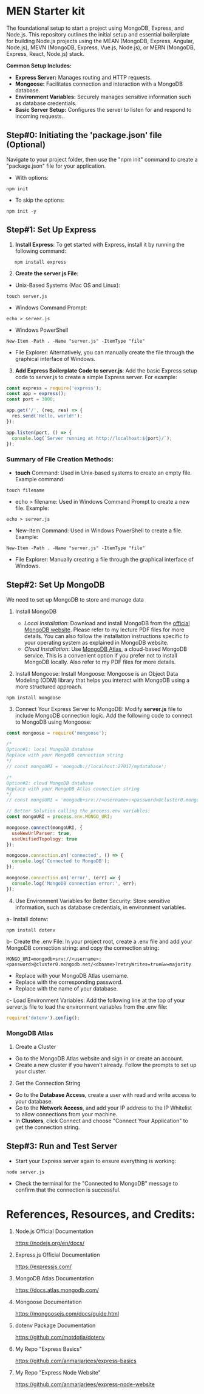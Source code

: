 # MEN Starter kit
The foundational setup to start a project using MongoDB, Express, and Node.js.
This repository outlines the initial setup and essential boilerplate for building Node.js projects using the MEAN (MongoDB, Express, Angular, Node.js), MEVN (MongoDB, Express, Vue.js, Node.js), or MERN (MongoDB, Express, React, Node.js) stack.

**Common Setup Includes:**
- **Express Server:** Manages routing and HTTP requests.
- **Mongoose:** Facilitates connection and interaction with a MongoDB database.
- **Environment Variables:** Securely manages sensitive information such as database credentials.
- **Basic Server Setup:** Configures the server to listen for and respond to incoming requests..

## Step#0: Initiating the 'package.json' file (Optional)
Navigate to your project folder, then use the "npm init" command to create a "package.json" file for your application. 
- With options:
```
npm init
```
- To skip the options:
```
npm init -y
```

## Step#1: Set Up Express
1. **Install Express**:
   To get started with Express, install it by running the following command:
```
   npm install express
```

2. **Create the server.js File**:
- Unix-Based Systems (Mac OS and Linux):
```
touch server.js
```

- Windows Command Prompt:
```
echo > server.js
```

- Windows PowerShell
```
New-Item -Path . -Name "server.js" -ItemType "file"
```

- File Explorer: Alternatively, you can manually create the file through the graphical interface of Windows.

3. **Add Express Boilerplate Code to server.js**: 
Add the basic Express setup code to server.js to create a simple Express server. For example:

```js
const express = require('express');
const app = express();
const port = 3000;

app.get('/', (req, res) => {
  res.send('Hello, world!');
});

app.listen(port, () => {
  console.log(`Server running at http://localhost:${port}/`);
});
```

### Summary of File Creation Methods:
- **touch** Command: Used in Unix-based systems to create an empty file. 
Example command: 
```
touch filename
```
- echo > filename: Used in Windows Command Prompt to create a new file. Example: 
```
echo > server.js
```
- New-Item Command: Used in Windows PowerShell to create a file. Example: 
```
New-Item -Path . -Name "server.js" -ItemType "file"
```
- File Explorer: Manually creating a file through the graphical interface of Windows.

## Step#2: Set Up MongoDB
We need to set up MongoDB to store and manage data
1. Install MongoDB
    - *Local Installation*: Download and install MongoDB from the [official MongoDB website](https://www.mongodb.com/try/download/community). Please refer to my lecture PDF files for more details. You can also follow the installation instructions specific to your operating system as explained in MongoDB website.
    - *Cloud Installation*: Use [MongoDB Atlas](https://www.mongodb.com/products/platform/atlas-database), a cloud-based MongoDB service. This is a convenient option if you prefer not to install MongoDB locally. Also refer to my PDF files for more details.

2. Install Mongoose: Install Mongoose: Mongoose is an Object Data Modeling (ODM) library that helps you interact with MongoDB using a more structured approach.
```
npm install mongoose
```
3. Connect Your Express Server to MongoDB: Modify **server.js** file to include MongoDB connection logic. 
Add the following code to connect to MongoDB using Mongoose:

```js
const mongoose = require('mongoose');

/*
Option#1: local MongoDB database
Replace with your MongoDB connection string 
*/
// const mongoURI = 'mongodb://localhost:27017/mydatabase';

/*
Option#2: cloud MongoDB database
Replace with your MongoDB Atlas connection string
*/
// const mongoURI = 'mongodb+srv://<username>:<password>@cluster0.mongodb.net/<dbname>?retryWrites=true&w=majority';

// Better Solution calling the process.env variables:
const mongoURI = process.env.MONGO_URI;

mongoose.connect(mongoURI, {
  useNewUrlParser: true,
  useUnifiedTopology: true
});

mongoose.connection.on('connected', () => {
  console.log('Connected to MongoDB');
});

mongoose.connection.on('error', (err) => {
  console.log('MongoDB connection error:', err);
});
```

4. Use Environment Variables for Better Security: Store sensitive information, such as database credentials, in environment variables.

a- Install dotenv:
```
npm install dotenv
```

b- Create the .env File: In your project root, create a .env file and add your MongoDB connection string:
and copy the connection string:
```
MONGO_URI=mongodb+srv://<username>:<password>@cluster0.mongodb.net/<dbname>?retryWrites=true&w=majority
```
- Replace <username> with your MongoDB Atlas username.
- Replace <password> with the corresponding password.
- Replace <dbname> with the name of your database.

c- Load Environment Variables: Add the following line at the top of your server.js file to load the environment variables from the .env file:
```js
require('dotenv').config();
```

### MongoDB Atlas
1. Create a Cluster
  - Go to the MongoDB Atlas website and sign in or create an account.
  - Create a new cluster if you haven’t already. Follow the prompts to set up your cluster.
2. Get the Connection String
- Go to the **Database Access**, create a user with read and write access to your database.
- Go to the **Network Access**, and add your IP address to the IP Whitelist to allow connections from your machine.
- In **Clusters**, click Connect and choose "Connect Your Application" to get the connection string.

## Step#3: Run and Test Server
- Start your Express server again to ensure everything is working:
```
node server.js
```
- Check the terminal for the "Connected to MongoDB" message to confirm that the connection is successful.

# References, Resources, and Credits:
1. Node.js Official Documentation

    https://nodejs.org/en/docs/

2. Express.js Official Documentation

    https://expressjs.com/
    
3. MongoDB Atlas Documentation

    https://docs.atlas.mongodb.com/

4. Mongoose Documentation

    https://mongoosejs.com/docs/guide.html

5. dotenv Package Documentation

    https://github.com/motdotla/dotenv

6. My Repo "Express Basics"

    https://github.com/anmarjarjees/express-basics

7. My Repo "Express Node Website"

    https://github.com/anmarjarjees/express-node-website

